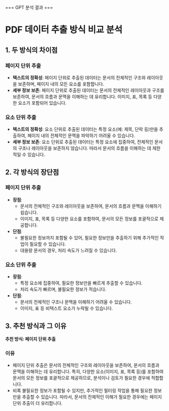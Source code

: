 === GPT 분석 결과 ===

# PDF 데이터 추출 방식 비교 분석

## 1. 두 방식의 차이점

### 페이지 단위 추출
- **텍스트의 정확성**: 페이지 단위로 추출된 데이터는 문서의 전체적인 구조와 레이아웃을 보존하며, 페이지 내의 모든 요소를 포함합니다.
- **세부 정보 보존**: 페이지 단위로 추출된 데이터는 문서의 전체적인 레이아웃과 구조를 보존하여, 문서의 흐름과 문맥을 이해하는 데 유리합니다. 이미지, 표, 목록 등 다양한 요소가 포함되어 있습니다.

### 요소 단위 추출
- **텍스트의 정확성**: 요소 단위로 추출된 데이터는 특정 요소(예: 제목, 단락 등)만을 추출하여, 페이지 내의 전체적인 문맥을 파악하기 어려울 수 있습니다.
- **세부 정보 보존**: 요소 단위로 추출된 데이터는 특정 요소에 집중하여, 전체적인 문서의 구조나 레이아웃을 보존하지 않습니다. 따라서 문서의 흐름을 이해하는 데 제한적일 수 있습니다.

## 2. 각 방식의 장단점

### 페이지 단위 추출
- **장점**:
  - 문서의 전체적인 구조와 레이아웃을 보존하여, 문서의 흐름과 문맥을 이해하기 쉽습니다.
  - 이미지, 표, 목록 등 다양한 요소를 포함하여, 문서의 모든 정보를 포괄적으로 제공합니다.
- **단점**:
  - 불필요한 정보까지 포함될 수 있어, 필요한 정보만을 추출하기 위해 추가적인 작업이 필요할 수 있습니다.
  - 대용량 문서의 경우, 처리 속도가 느려질 수 있습니다.

### 요소 단위 추출
- **장점**:
  - 특정 요소에 집중하여, 필요한 정보만을 빠르게 추출할 수 있습니다.
  - 처리 속도가 빠르며, 불필요한 정보가 적습니다.
- **단점**:
  - 문서의 전체적인 구조나 문맥을 이해하기 어려울 수 있습니다.
  - 이미지, 표 등 비텍스트 요소가 누락될 수 있습니다.

## 3. 추천 방식과 그 이유

**추천 방식: 페이지 단위 추출**

### 이유
- 페이지 단위 추출은 문서의 전체적인 구조와 레이아웃을 보존하여, 문서의 흐름과 문맥을 이해하는 데 유리합니다. 특히, 다양한 요소(이미지, 표, 목록 등)를 포함하여 문서의 모든 정보를 포괄적으로 제공하므로, 분석이나 검토가 필요한 경우에 적합합니다.
- 비록 불필요한 정보가 포함될 수 있지만, 추가적인 필터링 작업을 통해 필요한 정보만을 추출할 수 있습니다. 따라서, 문서의 전체적인 이해가 필요한 경우에는 페이지 단위 추출이 더 유리합니다.
